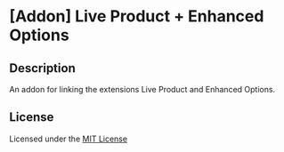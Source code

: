 # [Addon] Live Product + Enhanced Options

## Description
An addon for linking the extensions Live Product and Enhanced Options.

## License
Licensed under the [MIT License](LICENSE.txt)
